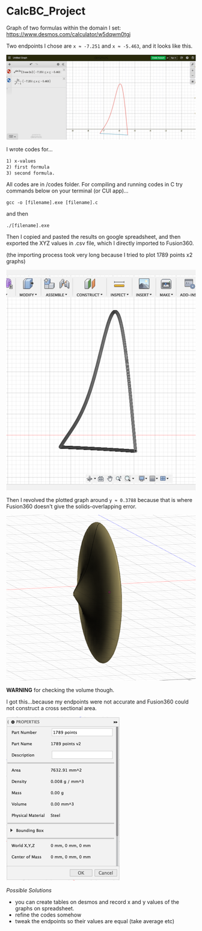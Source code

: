 # CalcBC_Project

Graph of two formulas within the domain I set: https://www.desmos.com/calculator/w5dqwm0tgj

Two endpoints I chose are `x ≈ -7.251` and `x ≈ -5.463`, and it looks like this.


![](images/desmos_graph.png)

I wrote codes for...
```
1) x-values
2) first formula
3) second formula. 
```
All codes are in /codes folder.
For compiling and running codes in C try commands below on your terminal (or CUI app)...

```
gcc -o [filename].exe [filename].c
```
and then
```
./[filename].exe
```

Then I copied and pasted the results on google spreadsheet, and then exported the XYZ values in .csv file, which I directly imported to Fusion360.

(the importing process took very long because I tried to plot 1789 points x2 graphs)

![](images/fusion_graph.png)


Then I revolved the plotted graph around `y ≈ 0.3788` because that is where Fusion360 doesn't give the solids-overlapping error. 

![](images/solid.png)



__WARNING__ for checking the volume though.

I got this...because my endpoints were not accurate and Fusion360 could not construct a cross sectional area.

![](images/novolume.png)


_Possible Solutions_
- you can create tables on desmos and record x and y values of the graphs on spreadsheet.
- refine the codes somehow
- tweak the endpoints so their values are equal (take average etc)
